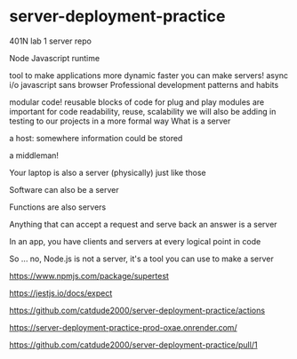 # server-deployment-practice

401N lab 1 server repo

Node
Javascript runtime

tool to make applications more dynamic faster
you can make servers!
async i/o
javascript sans browser
Professional development patterns and habits

modular code!
reusable blocks of code for plug and play
modules are important for code readability, reuse, scalability
we will also be adding in testing to our projects in a more formal way
What is a server

a host: somewhere information could be stored

a middleman!

Your laptop is also a server (physically) just like those

Software can also be a server

Functions are also servers

Anything that can accept a request and serve back an answer is a server

In an app, you have clients and servers at every logical point in code

So ... no, Node.js is not a server, it's a tool you can use to make a server

<https://www.npmjs.com/package/supertest>

<https://jestjs.io/docs/expect>

<https://github.com/catdude2000/server-deployment-practice/actions>

<https://server-deployment-practice-prod-oxae.onrender.com/>

<https://github.com/catdude2000/server-deployment-practice/pull/1>
